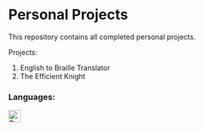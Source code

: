# Personal Projects
This repository contains all completed personal projects.

Projects:
1. English to Braille Translator
2. The Efficient Knight

### Languages:
<a href="#"><img align="left" alt="Python" height="25px" src="https://img.shields.io/badge/Python-14354C?style=for-the-badge&logo=python&logoColor=white" /></a>
